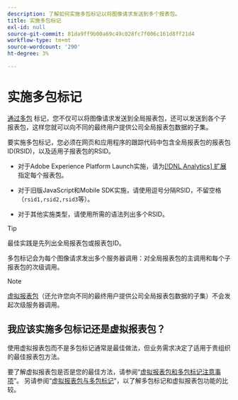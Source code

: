 ```yaml
---
description: 了解如何实施多包标记以将图像请求发送到多个报表包。
title: 实施多包标记
exl-id: null
source-git-commit: 81da9ff9b00a69c49c028fc7f006c161d8ff21d4
workflow-type: tm+mt
source-wordcount: '290'
ht-degree: 3%

---
```



# 实施多包标记

[通过多包](/help/admin/c-manage-report-suites/rollup-report-suite.md) 标记，您不仅可以将图像请求发送到全局报表包，还可以发送到各个子报表包，这样您就可以向不同的最终用户提供公司全局报表包数据的子集。

要实施多包标记，您必须在网页和应用程序的跟踪代码中包含全局报表包的报表包ID(RSID)，以及适用子报表包的RSID。

* 对于Adobe Experience Platform Launch实施，请为[[!DNL Analytics] 扩展](https://experienceleague.adobe.com/docs/launch/using/extensions-ref/adobe-extension/analytics-extension/overview.html?lang=zh-Hans)指定每个报表包。

* 对于旧版JavaScript和Mobile SDK实施，请使用逗号分隔RSID，不留空格（`rsid1,rsid2,rsid3`等）。

* 对于其他实施类型，请使用所需的语法列出多个RSID。

>[!TIP]
>
> 最佳实践是先列出全局报表包或报表包ID。

多包标记会为每个图像请求发出多个服务器调用：对全局报表包的主调用和每个子报表包的次级调用。

>[!NOTE]
>
> [虚拟报表包](/help/components/vrs/vrs-about.md)（还允许您向不同的最终用户提供公司全局报表包数据的子集）不会发起次级服务器调用。

## 我应该实施多包标记还是虚拟报表包？

使用虚拟报表包而不是多包标记通常是最佳做法，但业务需求决定了适用于贵组织的最佳报表包方法。

要了解虚拟报表包是否是您的最佳方法，请参阅“[虚拟报表包和多包标记注意事项](/help/components/vrs/vrs-considerations.md)”。 另请参阅“[虚拟报表包与多包标记](/help/components/vrs/vrs-about.md#section_317E4D21CCD74BC38166D2F57D214F78)”，以了解多包标记和虚拟报表包功能的比较。
